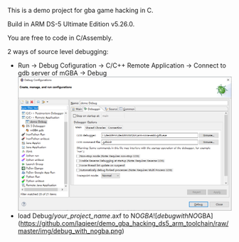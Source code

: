 This is a demo project for gba game hacking in C.

Build in ARM DS-5 Ultimate Edition v5.26.0.

You are free to code in C/Assembly.

2 ways of source level debugging:
- Run -> Debug Cofiguration -> C/C++ Remote Application -> Connect to gdb server of mGBA -> Debug
![debug with arm-none-eabi-gdb](https://github.com/laqieer/demo_gba_hacking_ds5_arm_toolchain/raw/master/img/debug_with_gdb.png)
- load Debug/*your_project_name*.axf to NO$GBA
![debug with NO$GBA](https://github.com/laqieer/demo_gba_hacking_ds5_arm_toolchain/raw/master/img/debug_with_nogba.png)